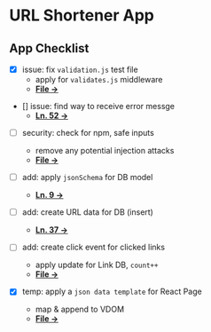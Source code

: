 # URL Shortener App

## App Checklist
* [x] issue: fix `validation.js` test file
    - apply for `validates.js` middleware
    - [**File →**](/test/validation.js)

* [] issue: find way to receive error messge
    - [**Ln. 52 →**](/middleware/validates.js)

* [ ] security: check for npm, safe inputs
    - remove any potential injection attacks
    - [**File →**](/client/src/App.js)

* [ ] add: apply `jsonSchema` for DB model
    - [**Ln. 9 →**](/models/Link.js)

* [ ] add: create URL data for DB (insert)
    - [**Ln. 37 →**](/controllers/url-controller.js)

* [ ] add: create click event for clicked links
    - apply update for Link DB, `count++`
    - [**File →**](/client/src/App.js)

* [x] temp: apply a `json data template` for React Page
    - map & append to VDOM
    - [**File →**](/client/src/assets/data-temp.json)